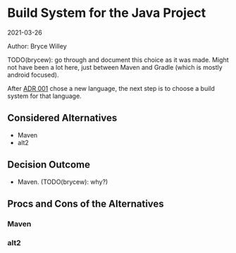 # Build System for the Java Project

2021-03-26

Author: Bryce Willey

TODO(brycew): go through and document this choice as it was made. 
Might not have been a lot here, just between Maven and Gradle (which is mostly android focused).

After [ADR 001](001-java-cxf-for-soap.md) chose a new language, the next step is to choose a build
system for that language.

## Considered Alternatives

* Maven 
* alt2

## Decision Outcome

* Maven. (TODO(brycew): why?)

## Procs and Cons of the Alternatives

### Maven 

### alt2
